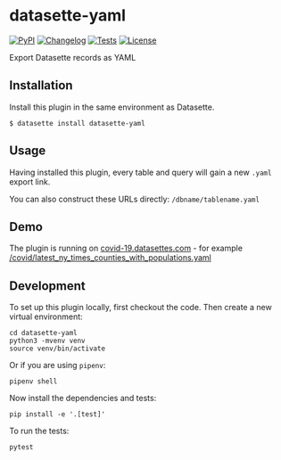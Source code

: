 # datasette-yaml

[![PyPI](https://img.shields.io/pypi/v/datasette-yaml.svg)](https://pypi.org/project/datasette-yaml/)
[![Changelog](https://img.shields.io/github/v/release/simonw/datasette-yaml?include_prereleases&label=changelog)](https://github.com/simonw/datasette-yaml/releases)
[![Tests](https://github.com/simonw/datasette-yaml/workflows/Test/badge.svg)](https://github.com/simonw/datasette-yaml/actions?query=workflow%3ATest)
[![License](https://img.shields.io/badge/license-Apache%202.0-blue.svg)](https://github.com/simonw/datasette-yaml/blob/main/LICENSE)

Export Datasette records as YAML

## Installation

Install this plugin in the same environment as Datasette.

    $ datasette install datasette-yaml

## Usage

Having installed this plugin, every table and query will gain a new `.yaml` export link.

You can also construct these URLs directly: `/dbname/tablename.yaml`

## Demo

The plugin is running on [covid-19.datasettes.com](https://covid-19.datasettes.co/) - for example [/covid/latest_ny_times_counties_with_populations.yaml](https://covid-19.datasettes.com/covid/latest_ny_times_counties_with_populations.yaml)

## Development

To set up this plugin locally, first checkout the code. Then create a new virtual environment:

    cd datasette-yaml
    python3 -mvenv venv
    source venv/bin/activate

Or if you are using `pipenv`:

    pipenv shell

Now install the dependencies and tests:

    pip install -e '.[test]'

To run the tests:

    pytest
